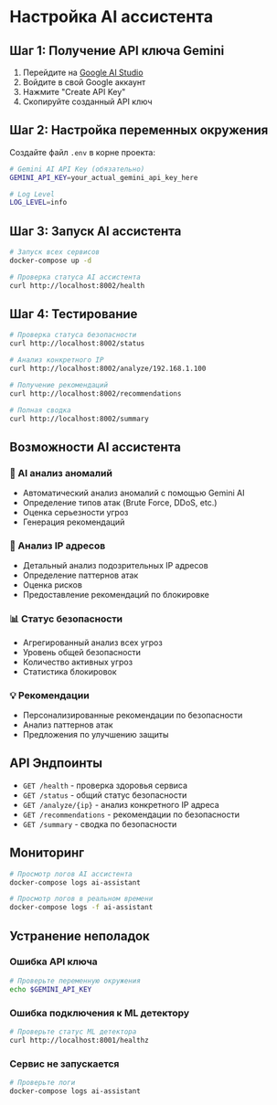 # Настройка AI ассистента

## Шаг 1: Получение API ключа Gemini

1. Перейдите на [Google AI Studio](https://makersuite.google.com/app/apikey)
2. Войдите в свой Google аккаунт
3. Нажмите "Create API Key"
4. Скопируйте созданный API ключ

## Шаг 2: Настройка переменных окружения

Создайте файл `.env` в корне проекта:

```bash
# Gemini AI API Key (обязательно)
GEMINI_API_KEY=your_actual_gemini_api_key_here

# Log Level
LOG_LEVEL=info
```

## Шаг 3: Запуск AI ассистента

```bash
# Запуск всех сервисов
docker-compose up -d

# Проверка статуса AI ассистента
curl http://localhost:8002/health
```

## Шаг 4: Тестирование

```bash
# Проверка статуса безопасности
curl http://localhost:8002/status

# Анализ конкретного IP
curl http://localhost:8002/analyze/192.168.1.100

# Получение рекомендаций
curl http://localhost:8002/recommendations

# Полная сводка
curl http://localhost:8002/summary
```

## Возможности AI ассистента

### 🤖 AI анализ аномалий
- Автоматический анализ аномалий с помощью Gemini AI
- Определение типов атак (Brute Force, DDoS, etc.)
- Оценка серьезности угроз
- Генерация рекомендаций

### 🎯 Анализ IP адресов
- Детальный анализ подозрительных IP адресов
- Определение паттернов атак
- Оценка рисков
- Предоставление рекомендаций по блокировке

### 📊 Статус безопасности
- Агрегированный анализ всех угроз
- Уровень общей безопасности
- Количество активных угроз
- Статистика блокировок

### 💡 Рекомендации
- Персонализированные рекомендации по безопасности
- Анализ паттернов атак
- Предложения по улучшению защиты

## API Эндпоинты

- `GET /health` - проверка здоровья сервиса
- `GET /status` - общий статус безопасности
- `GET /analyze/{ip}` - анализ конкретного IP адреса
- `GET /recommendations` - рекомендации по безопасности
- `GET /summary` - сводка по безопасности

## Мониторинг

```bash
# Просмотр логов AI ассистента
docker-compose logs ai-assistant

# Просмотр логов в реальном времени
docker-compose logs -f ai-assistant
```

## Устранение неполадок

### Ошибка API ключа
```bash
# Проверьте переменную окружения
echo $GEMINI_API_KEY
```

### Ошибка подключения к ML детектору
```bash
# Проверьте статус ML детектора
curl http://localhost:8001/healthz
```

### Сервис не запускается
```bash
# Проверьте логи
docker-compose logs ai-assistant
```
